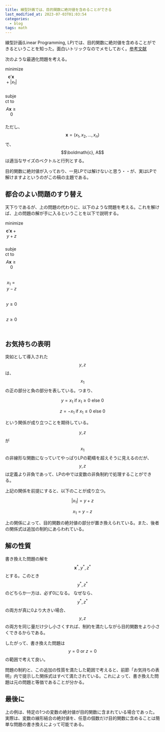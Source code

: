 ```yaml
---
title: 線型計画では、目的関数に絶対値を含めることができる
last_modified_at: 2023-07-03T01:03:54
categories:
  - blog
tags: math
---
```


線型計画(Linear Programming, LP)では、目的関数に絶対値を含めることができるということを知った。面白いトリックなのでメモしておく。[参考文献][text]

次のような最適化問題を考える。

minimize <br>
<span style="width: 3em; display:inline-block" />$$\boldsymbol{c}'\boldsymbol{x} + |x_1|$$ <br>
subject to <br>
<span style="width: 3em; display:inline-block" />$$A\boldsymbol{x} \ge 0$$

ただし、 $$\boldsymbol{x} = (x_1, x_2, \ldots, x_n)$$ で、 $$\boldmath{c}, A$$ は適当なサイズのベクトルと行列とする。

目的関数に絶対値が入っており、一見LPでは解けないと思う・・が、実はLPで解けますよというのがこの稿の主題である。

## 都合のよい問題のすり替え

天下りであるが、上の問題の代わりに、以下のような問題を考える。これを解けば、上の問題の解が手に入るということを以下で説明する。

minimize <br>
<span style="width: 3em; display:inline-block" /> $$\boldsymbol{c}'\boldsymbol{x} + y + z$$ <br>
subject to <br>
<span style="width: 3em; display:inline-block" /> $$A\boldsymbol{x} \ge 0$$ <br>
<span style="width: 3em; display:inline-block" /> $$ x_1 = y - z $$ <br>
<span style="width: 3em; display:inline-block" /> $$ y \ge 0 $$ <br>
<span style="width: 3em; display:inline-block" /> $$ z \ge 0 $$ <br>

## お気持ちの表明

突如として導入された $$y, z$$は、$$x_1$$の正の部分と負の部分を表している。つまり、

$$ y = x_1\ \mathrm{if}\ x_1 \ge 0\ \mathrm{else}\ 0 $$

$$ z = -x_1\ \mathrm{if}\ x_1 \le 0\ \mathrm{else}\ 0 $$

という関係が成り立つことを期待している。

$$y,z$$ が $$x_1$$ の非線形な関数になっていてやっぱりLPの範疇を超えそうに見えるのだが、 $$y,z$$ は定義より非負であって、LPの中では変数の非負制約で処理することができる。

上記の関係を前提にすると、以下のことが成り立つ。

$$ |x_1| = y + z $$

$$ x_1 = y - z $$

上の関係によって、目的関数の絶対値の部分が置き換えられている。また、後者の関係式は追加の制約にあらわれている。

## 解の性質

書き換えた問題の解を $$ \boldsymbol{x}^{*}, y^{*}, z^{*} $$ とする。このとき $$y^{*}, z^{*} $$ のどちらか一方は、必ず0になる。
なぜなら、 $$y^{*}, z^{*}$$ の両方が真に0より大きい場合、 $$y,z$$ の両方を同じ量だけ少し小さくすれば、制約を満たしながら目的関数をより小さくできるからである。

したがって、書き換えた問題は $$y = 0\ \mathrm{or}\ z=0$$ の範囲で考えて良い。

問題の制約と、この追加の性質を満たした範囲で考えると、前節「お気持ちの表明」内で提示した関係式はすべて満たされている。これによって、書き換えた問題は元の問題と等価であることが分かる。

## 最後に

上の例は、特定の1つの変数の絶対値が目的関数に含まれている場合であった。実際は、変数の線形結合の絶対値を、任意の個数だけ目的関数に含めることは簡単な問題の書き換えによって可能である。

<!-- link -->
[text]: https://www.amazon.co.jp/gp/product/3540306978/
